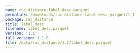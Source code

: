 ```yaml
---
name: ruc-distance-label-desc-parquet
permalink: /downloads/ruc-distance-label-desc-parquet/1_1
package: ruc_distance
title: label_desc
filename: label_desc.parquet
version: '1.1'
full_version: 1.1.0
file: /data/ruc_distance/1.1/label_desc.parquet
---
```

